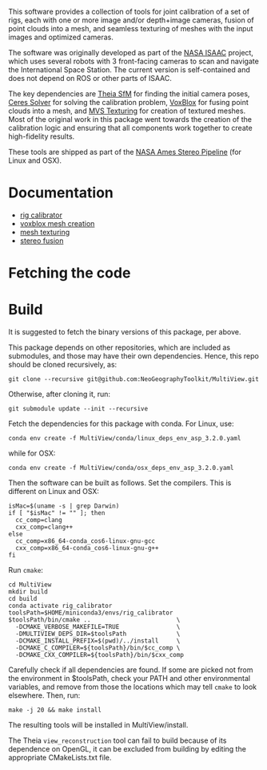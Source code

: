 This software provides a collection of tools for joint calibration of
a set of rigs, each with one or more image and/or depth+image cameras,
fusion of point clouds into a mesh, and seamless texturing of meshes
with the input images and optimized cameras.

The software was originally developed as part of the [NASA
ISAAC](https://github.com/nasa/isaac#readme) project, which uses 
several robots with 3 front-facing cameras to scan and navigate the
International Space Station. The current version is self-contained
and does not depend on ROS or other parts of ISAAC.

The key dependencies are [Theia SfM](https://github.com/sweeneychris/TheiaSfM) 
for finding the initial camera poses, [Ceres Solver](http://ceres-solver.org/)
for solving the calibration problem, [VoxBlox](https://github.com/ethz-asl/voxblox)
for fusing point clouds into a mesh, and
[MVS Texturing](https://github.com/nmoehrle/mvs-texturing) for creation of
textured meshes. Most of the original work in this package went
towards the creation of the calibration logic and ensuring that all
components work together to create high-fidelity results.

These tools are shipped as part of the [NASA Ames Stereo
Pipeline](https://github.com/NeoGeographyToolkit/StereoPipeline/releases)
(for Linux and OSX).

# Documentation

 * [rig calibrator](https://stereopipeline.readthedocs.io/en/latest/tools/rig_calibrator.html)
 * [voxblox mesh creation](https://stereopipeline.readthedocs.io/en/latest/tools/voxblox_mesh.html)
 * [mesh texturing](https://stereopipeline.readthedocs.io/en/latest/tools/texrecon.html)
 * [stereo fusion](https://stereopipeline.readthedocs.io/en/latest/tools/multi_stereo.html)
# Fetching the code

# Build

It is suggested to fetch the binary versions of this package, per
above.

This package depends on other repositories, which are included as
submodules, and those may have their own dependencies. Hence, this
repo should be cloned recursively, as:

    git clone --recursive git@github.com:NeoGeographyToolkit/MultiView.git

Otherwise, after cloning it, run:

    git submodule update --init --recursive

Fetch the dependencies for this package with conda. For Linux, use:

    conda env create -f MultiView/conda/linux_deps_env_asp_3.2.0.yaml

while for OSX:

    conda env create -f MultiView/conda/osx_deps_env_asp_3.2.0.yaml

Then the software can be built as follows. Set the compilers. This is
different on Linux and OSX:

    isMac=$(uname -s | grep Darwin)
    if [ "$isMac" != "" ]; then
      cc_comp=clang
      cxx_comp=clang++
    else
      cc_comp=x86_64-conda_cos6-linux-gnu-gcc
      cxx_comp=x86_64-conda_cos6-linux-gnu-g++
    fi

Run ``cmake``:
    
    cd MultiView
    mkdir build
    cd build
    conda activate rig_calibrator
    toolsPath=$HOME/miniconda3/envs/rig_calibrator
    $toolsPath/bin/cmake ..                        \
      -DCMAKE_VERBOSE_MAKEFILE=TRUE                \
      -DMULTIVIEW_DEPS_DIR=$toolsPath              \
      -DCMAKE_INSTALL_PREFIX=$(pwd)/../install     \
      -DCMAKE_C_COMPILER=${toolsPath}/bin/$cc_comp \
      -DCMAKE_CXX_COMPILER=${toolsPath}/bin/$cxx_comp

Carefully check if all dependencies are found. If some are picked
not from the environment in $toolsPath, check your PATH and other
environmental variables, and remove from those the locations
which may tell ``cmake`` to look elsewhere. Then, run:

    make -j 20 && make install

The resulting tools will be installed in MultiView/install.

The Theia ``view_reconstruction`` tool can fail to build because of
its dependence on OpenGL, it can be excluded from building by editing
the appropriate CMakeLists.txt file.
